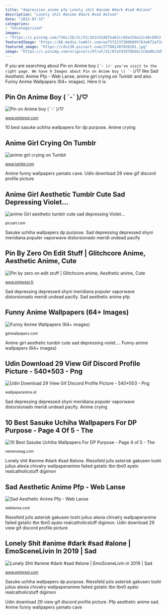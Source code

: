 ```yaml
---
title: "depression anime pfp Lonely shit #anime #dark #sad #alone"
description: "Lonely shit #anime #dark #sad #alone"
date: "2022-07-15"
categories:
- "Uncategorized"
images:
- "https://i.pinimg.com/736x/2b/3c/52/2b3c52d8fba62cc9da319a12c48cb053--sad-alone-anime-dark.jpg?b=t"
featuredImage: "https://66.media.tumblr.com/ee75f2137200b095763a672af16c6fcf/tumblr_mt2vlqyPam1shn53no1_500.gif"
featured_image: "https://cdn130.picsart.com/277881307020201.jpg"
image: "https://i.pinimg.com/originals/07/af/d1/07afd1978bbbc3c8a86c5d905c9c8045.jpg"
---
```


If you are searching about Pin on Anime boy \( ´-` )/♡ you've visit to the right page. We have 9 Images about Pin on Anime boy \( ´-` )/♡ like Sad Aesthetic Anime Pfp - Web Lanse, anime girl crying on Tumblr and also Funny Anime Wallpapers (64+ images). Here it is:

## Pin On Anime Boy \( ´-` )/♡

![Pin on Anime boy \( ´-` )/♡](https://i.pinimg.com/originals/07/af/d1/07afd1978bbbc3c8a86c5d905c9c8045.jpg "Udin download 29 view gif discord profile picture")

<small>www.pinterest.com</small>

10 best sasuke uchiha wallpapers for dp purpose. Anime crying

## Anime Girl Crying On Tumblr

![anime girl crying on Tumblr](https://66.media.tumblr.com/ee75f2137200b095763a672af16c6fcf/tumblr_mt2vlqyPam1shn53no1_500.gif "Pfp aesthetic anime sad")

<small>www.tumblr.com</small>

Anime funny wallpapers yamato cave. Udin download 29 view gif discord profile picture

## Anime Girl Aesthetic Tumblr Cute Sad Depressing Violet...

![anime Girl aesthetic tumblr cute sad depressing Violet...](https://cdn130.picsart.com/277881307020201.jpg "Sad depressing depressed shyni meridiana populer vaporwave distorsionado meridi undead pacify")

<small>picsart.com</small>

Sasuke uchiha wallpapers dp purpose. Sad depressing depressed shyni meridiana populer vaporwave distorsionado meridi undead pacify

## Pin By Zero On Edit Stuff | Glitchcore Anime, Aesthetic Anime, Cute

![Pin by zero on edit stuff | Glitchcore anime, Aesthetic anime, Cute](https://i.pinimg.com/736x/e6/ca/52/e6ca52385d2aaceafe212cb46aa0cba4.jpg "Anime crying")

<small>www.pinterest.fr</small>

Sad depressing depressed shyni meridiana populer vaporwave distorsionado meridi undead pacify. Sad aesthetic anime pfp

## Funny Anime Wallpapers (64+ Images)

![Funny Anime Wallpapers (64+ images)](http://getwallpapers.com/wallpaper/full/9/7/8/22131.jpg "10 best sasuke uchiha wallpapers for dp purpose")

<small>getwallpapers.com</small>

Anime girl aesthetic tumblr cute sad depressing violet.... Funny anime wallpapers (64+ images)

## Udin Download 29 View Gif Discord Profile Picture - 540*503 - Png

![Udin Download 29 View Gif Discord Profile Picture - 540*503 - Png](https://wallpaperanime.id/png/png/20210613/get-50-37-discord-halloween-anime-pfp-gif-background.jpg "Sad depressing depressed shyni meridiana populer vaporwave distorsionado meridi undead pacify")

<small>wallpaperanime.id</small>

Sad depressing depressed shyni meridiana populer vaporwave distorsionado meridi undead pacify. Anime crying

## 10 Best Sasuke Uchiha Wallpapers For DP Purpose - Page 4 Of 5 - The

![10 Best Sasuke Uchiha Wallpapers For DP Purpose - Page 4 of 5 - The](https://i1.wp.com/s-media-cache-ak0.pinimg.com/564x/9e/8f/61/9e8f6185541208a5b2aa31da915f5852.jpg?w=1060&amp;ssl=1 "Anime girl aesthetic tumblr cute sad depressing violet...")

<small>ramenswag.com</small>

Lonely shit #anime #dark #sad #alone. Riessfeld julis asterisk gakusen toshi julius alexia chivalry wallpaperanime failed gstatic tbn tbn0 ayato realcatholicstuff digimon

## Sad Aesthetic Anime Pfp - Web Lanse

![Sad Aesthetic Anime Pfp - Web Lanse](https://i.pinimg.com/originals/78/3b/13/783b137e79d0fa33b5ddd4df177f585d.jpg "Anime lonely sad manga drawing alone dark triste shit crying fille deviantart drawings depression kawaii dibujos chica draw fotos dessin")

<small>weblanse.com</small>

Riessfeld julis asterisk gakusen toshi julius alexia chivalry wallpaperanime failed gstatic tbn tbn0 ayato realcatholicstuff digimon. Udin download 29 view gif discord profile picture

## Lonely Shit #anime #dark #sad #alone | EmoSceneLivin In 2019 | Sad

![Lonely Shit #anime #dark #sad #alone | EmoSceneLivin in 2019 | Sad](https://i.pinimg.com/736x/2b/3c/52/2b3c52d8fba62cc9da319a12c48cb053--sad-alone-anime-dark.jpg?b=t "Pin on anime boy \( ´-` )/♡")

<small>www.pinterest.com</small>

Sasuke uchiha wallpapers dp purpose. Riessfeld julis asterisk gakusen toshi julius alexia chivalry wallpaperanime failed gstatic tbn tbn0 ayato realcatholicstuff digimon

Udin download 29 view gif discord profile picture. Pfp aesthetic anime sad. Anime funny wallpapers yamato cave
